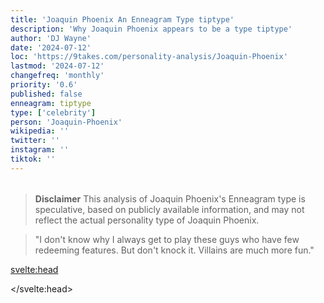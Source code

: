 ```yaml
---
title: 'Joaquin Phoenix An Enneagram Type tiptype'
description: 'Why Joaquin Phoenix appears to be a type tiptype'
author: 'DJ Wayne'
date: '2024-07-12'
loc: 'https://9takes.com/personality-analysis/Joaquin-Phoenix'
lastmod: '2024-07-12'
changefreq: 'monthly'
priority: '0.6'
published: false
enneagram: tiptype
type: ['celebrity']
person: 'Joaquin-Phoenix'
wikipedia: ''
twitter: ''
instagram: ''
tiktok: ''
---
```


<!--
    childhood and upbringing
    first big success
    style habits and quirks that relate to their personality type
    stressful moments in their life and how they handled them
    comfort- moments in their life where they are doing well and killing it
-->
<!-- // keywords:  -->

<script>
	// import  PopCard  from "$lib/components/atoms/PopCard.svelte";
import BlogPurpose from '$lib/components/blog/BlogPurpose.svelte'
</script>

<div
	style="display: flex;
    justify-content: center;
    margin: 1rem 0;
	"
>
	<!-- <PopCard
		image={`/types/tiptypes/${'Joaquin-Phoenix'}.webp`}
		enneagramType={tiptype}
		showIcon={false}
		displayText="Joaquin Phoenix"
		subtext=""
	/> -->
</div>

> **Disclaimer** This analysis of Joaquin Phoenix's Enneagram type is speculative, based on publicly available information, and may not reflect the actual personality type of Joaquin Phoenix.

> "I don't know why I always get to play these guys who have few redeeming features. But don't knock it. Villains are much more fun."

<p class="firstLetter"></p>

<svelte:head>

<script type="application/ld+json">

</script>

</svelte:head>

<style lang="scss"></style>
